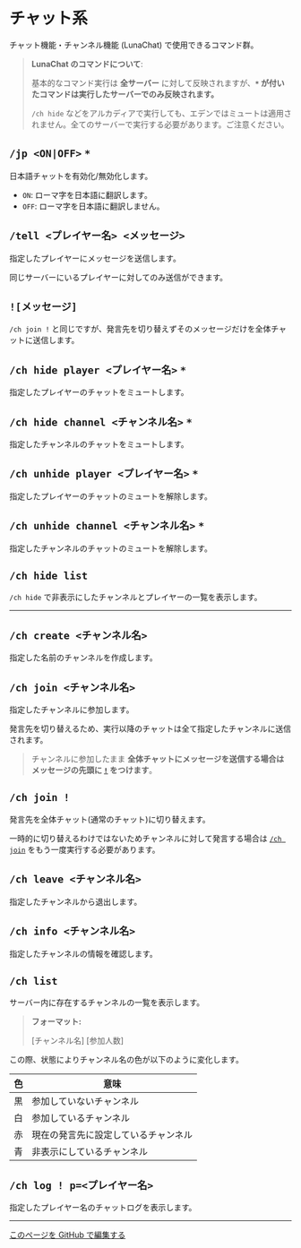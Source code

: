 # チャット系

チャット機能・チャンネル機能 (LunaChat) で使用できるコマンド群。

> **LunaChat のコマンドについて**:
>
> 基本的なコマンド実行は **全サーバー** に対して反映されますが、**`*` が付いたコマンドは実行したサーバーでのみ反映されます。**
>
> `/ch hide` などをアルカディアで実行しても、エデンではミュートは適用されません。全てのサーバーで実行する必要があります。ご注意ください。

## `/jp <ON|OFF>` `*`

日本語チャットを有効化/無効化します。

- `ON`: ローマ字を日本語に翻訳します。
- `OFF`: ローマ字を日本語に翻訳しません。

## `/tell <プレイヤー名> <メッセージ>`

指定したプレイヤーにメッセージを送信します。

同じサーバーにいるプレイヤーに対してのみ送信ができます。

## `![メッセージ]`

`/ch join !` と同じですが、発言先を切り替えずそのメッセージだけを全体チャットに送信します。

## `/ch hide player <プレイヤー名>` `*`

指定したプレイヤーのチャットをミュートします。

## `/ch hide channel <チャンネル名>` `*`

指定したチャンネルのチャットをミュートします。

## `/ch unhide player <プレイヤー名>` `*`

指定したプレイヤーのチャットのミュートを解除します。

## `/ch unhide channel <チャンネル名>` `*`

指定したチャンネルのチャットのミュートを解除します。

## `/ch hide list`

`/ch hide` で非表示にしたチャンネルとプレイヤーの一覧を表示します。

---

## `/ch create <チャンネル名>`

指定した名前のチャンネルを作成します。

## `/ch join <チャンネル名>`

指定したチャンネルに参加します。

発言先を切り替えるため、実行以降のチャットは全て指定したチャンネルに送信されます。

> チャンネルに参加したまま **全体チャットにメッセージを送信する場合はメッセージの先頭に [`!`](#メッセージ) をつけます**。

## `/ch join !`

発言先を全体チャット(通常のチャット)に切り替えます。

一時的に切り替えるわけではないためチャンネルに対して発言する場合は [`/ch join`](#ch-join-チャンネル名) をもう一度実行する必要があります。

## `/ch leave <チャンネル名>`

指定したチャンネルから退出します。

## `/ch info <チャンネル名>`

指定したチャンネルの情報を確認します。

## `/ch list`

サーバー内に存在するチャンネルの一覧を表示します。

> **フォーマット:**
>
> [チャンネル名] [参加人数]

この際、状態によりチャンネル名の色が以下のように変化します。

| 色 | 意味 |
| ---- | ---- |
| 黒 | 参加していないチャンネル |
| 白 | 参加しているチャンネル |
| 赤 | 現在の発言先に設定しているチャンネル |
| 青 | 非表示にしているチャンネル |

## `/ch log ! p=<プレイヤー名>`

指定したプレイヤー名のチャットログを表示します。

---

[このページを GitHub で編集する](https://github.com/GiganticMinecraft/CommandReference/edit/main/src/player/chat.md)
